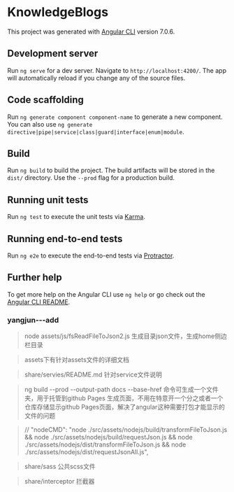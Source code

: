 # KnowledgeBlogs

This project was generated with [Angular CLI](https://github.com/angular/angular-cli) version 7.0.6.

## Development server

Run `ng serve` for a dev server. Navigate to `http://localhost:4200/`. The app will automatically reload if you change any of the source files.

## Code scaffolding

Run `ng generate component component-name` to generate a new component. You can also use `ng generate directive|pipe|service|class|guard|interface|enum|module`.

## Build

Run `ng build` to build the project. The build artifacts will be stored in the `dist/` directory. Use the `--prod` flag for a production build.

## Running unit tests

Run `ng test` to execute the unit tests via [Karma](https://karma-runner.github.io).

## Running end-to-end tests

Run `ng e2e` to execute the end-to-end tests via [Protractor](http://www.protractortest.org/).

## Further help

To get more help on the Angular CLI use `ng help` or go check out the [Angular CLI README](https://github.com/angular/angular-cli/blob/master/README.md).


### yangjun---add
> node assets/js/fsReadFileToJson2.js 生成目录json文件，生成home侧边栏目录

> assets下有针对assets文件的详细文档

> share/servies/README.md 针对service文件说明

> ng build --prod --output-path docs --base-href 命令可生成一个文件夹，用于托管到github Pages 生成页面，不用在特意开一个分之或者一个仓库存储显示github Pages页面，解决了angular这种需要打包才能显示的文件的问题

> // "nodeCMD": "node ./src/assets/nodejs/build/transformFileToJson.js && node ./src/assets/nodejs/build/requestJson.js && node ./src/assets/nodejs/dist/transformFileToJson.js  && node ./src/assets/nodejs/dist/requestJsonAll.js",

> share/sass 公共scss文件

> share/interceptor 拦截器

